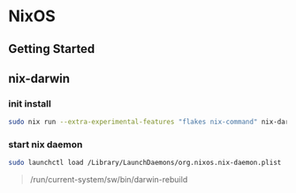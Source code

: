 # NixOS

## Getting Started

## nix-darwin

### init install

```sh
sudo nix run --extra-experimental-features "flakes nix-command" nix-darwin/master#darwin-rebuild -- --flake ~/.config/nix#darwin switch
```

### start nix daemon

```sh
sudo launchctl load /Library/LaunchDaemons/org.nixos.nix-daemon.plist
```

> /run/current-system/sw/bin/darwin-rebuild

